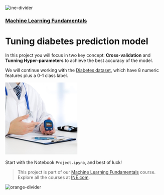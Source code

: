 ![ine-divider](https://user-images.githubusercontent.com/7065401/92672068-398e8080-f2ee-11ea-82d6-ad53f7feb5c0.png)

### [Machine Learning Fundamentals](https://my.ine.com/course/machine-learning-fundamentals/44def723-a915-42a4-905f-13e2d5b58045)

# Tuning diabetes prediction model

In this project you will focus in two key concept: **Cross-validation** and **Tunning Hyper-parameters** to achieve the best accuracy of the model.

We will continue working with the [Diabetes dataset](https://archive.ics.uci.edu/ml/datasets/Pima+Indians+Diabetes), which have 8 numeric features plus a 0-1 class label.

![diabetes](img/diabetes.jpg)

Start with the Notebook `Project.ipynb`, and best of luck!

> This project is part of our [Machine Learning Fundamentals](https://my.ine.com/course/machine-learning-fundamentals/44def723-a915-42a4-905f-13e2d5b58045) course. Explore all the courses at [INE.com](https://ine.com/).

![orange-divider](https://user-images.githubusercontent.com/7065401/92672455-187a5f80-f2ef-11ea-890c-40be9474f7b7.png)